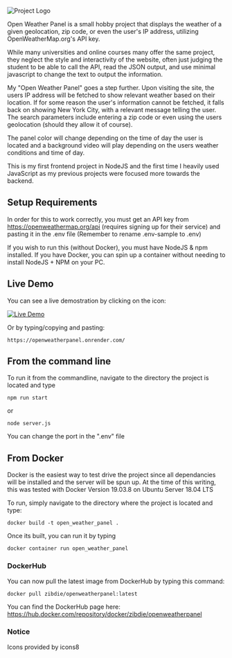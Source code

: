 ![Project Logo](https://raw.githubusercontent.com/zibdie/OpenWeatherPanel/master/exter-assets/project-logo.png)

Open Weather Panel is a small hobby project that displays the weather of a given geolocation, zip code, or even the user's IP address, utilizing OpenWeatherMap.org's API key.

While many universities and online courses many offer the same project, they neglect the style and interactivity of the website, often just judging the student to be able to call the API, read the JSON output, and use minimal javascript to change the text to output the information.

My "Open Weather Panel" goes a step further. Upon visiting the site, the users IP address will be fetched to show relevant weather based on their location. If for some reason the user's information cannot be fetched, it falls back on showing New York City, with a relevant message telling the user. The search parameters include entering a zip code or even using the users geolocation (should they allow it of course).

The panel color will change depending on the time of day the user is located and a background video will play depending on the users weather conditions and time of day.

This is my first frontend project in NodeJS and the first time I heavily used JavaScript as my previous projects were focused more towards the backend.

## Setup Requirements

In order for this to work correctly, you must get an API key from https://openweathermap.org/api (requires signing up for their service) and pasting it in the .env file (Remember to rename .env-sample to .env)

If you wish to run this (without Docker), you must have NodeJS & npm installed. If you have Docker, you can spin up a container without needing to install NodeJS + NPM on your PC.

## Live Demo

You can see a live demostration by clicking on the icon:

[![Live Demo](./exter-assets/demo-button.png)](https://openweatherpanel.onrender.com/)

Or by typing/copying and pasting:

```
https://openweatherpanel.onrender.com/
```

## From the command line

To run it from the commandline, navigate to the directory the project is located and type

```
npm run start
```

or

```
node server.js
```

You can change the port in the ".env" file

## From Docker

Docker is the easiest way to test drive the project since all dependancies will be installed and the server will be spun up. At the time of this writing, this was tested with Docker Version 19.03.8 on Ubuntu Server 18.04 LTS

To run, simply navigate to the directory where the project is located and type:

```
docker build -t open_weather_panel .
```

Once its built, you can run it by typing

```
docker container run open_weather_panel
```

### DockerHub

You can now pull the latest image from DockerHub by typing this command:

```
docker pull zibdie/openweatherpanel:latest
```

You can find the DockerHub page here: https://hub.docker.com/repository/docker/zibdie/openweatherpanel

### Notice

Icons provided by icons8
